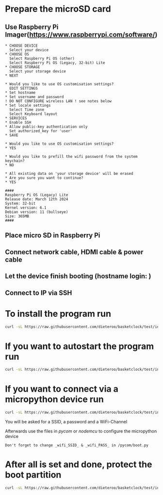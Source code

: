 # Prepare the microSD card
## Use Raspberry Pi Imager(https://www.raspberrypi.com/software/) 
```
* CHOOSE DEVICE
  Select your device 
* CHOOSE OS
  Select Raspberry Pi OS (other) 
  Select Raspberry Pi OS (Legacy, 32-bit) Lite 
* CHOOSE STORAGE 
  Select your storage device 
* NEXT 
 
* Would you like to use OS customisation settings?
  EDIT SETTINGS
* Set hostname 
* Set username and password
! DO NOT CONFIGURE wireless LAN ! see notes below
* Set locale settings
  Select Time zone 
  Select Keyboard layout 
* SERVICES 
* Enable SSH 
* Allow public-key authentication only 
  Set authorized_key for 'user'
* SAVE 

* Would you like to use OS customisation settings?
* YES

* Would you like to prefill the wifi password from the system keychain?
* NO

* All existing data on 'your storage device' will be erased
* Are you sure you want to continue?
* YES

####
Raspberry Pi OS (Legacy) Lite
Release date: March 12th 2024
System: 32-bit
Kernel version: 6.1
Debian version: 11 (bullseye)
Size: 365MB
####
```
## Place micro SD in Raspberry Pi 
## Connect network cable, HDMI cable & power cable
## Let the device finish booting  (hostname login: )
## Connect to IP via SSH

# To install the program run
```bash
curl -sL https://raw.githubusercontent.com/dieteroo/basketclock/test/install/install.basket | bash
```

# If you want to autostart the program run
```bash
curl -sL https://raw.githubusercontent.com/dieteroo/basketclock/test/install/install.service | bash
```

# If you want to connect via a micropython device run
```bash
curl -sL https://raw.githubusercontent.com/dieteroo/basketclock/test/install/install.hostapd | bash
```
You will be asked for a SSID, a password and a WiFi-Channel

Afterwards use the files in *pycom* or *nodemcu* to configure the micropython device

```Don't forget to change _wifi_SSID_ & _wifi_PASS_ in /pycom/boot.py```

# After all is set and done, protect the boot partition
```bash
curl -sL https://raw.githubusercontent.com/dieteroo/basketclock/test/install/install.boot | bash
```